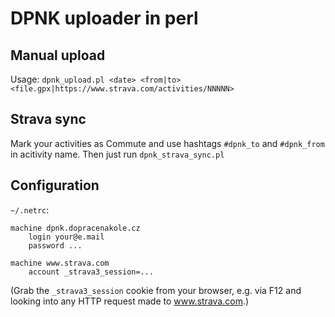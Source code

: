 # DPNK uploader in perl

## Manual upload

Usage: `dpnk_upload.pl <date> <from|to> <file.gpx|https://www.strava.com/activities/NNNNN>`

## Strava sync

Mark your activities as Commute and use hashtags `#dpnk_to` and `#dpnk_from`
in acitivity name. Then just run `dpnk_strava_sync.pl`

## Configuration

`~/.netrc`:

```
machine dpnk.dopracenakole.cz
    login your@e.mail
    password ...

machine www.strava.com
    account _strava3_session=...
```

(Grab the `_strava3_session` cookie from your browser, e.g. via F12 and
looking into any HTTP request made to www.strava.com.)
